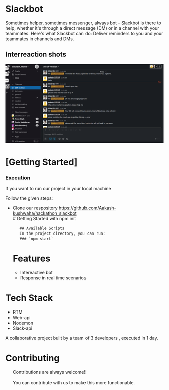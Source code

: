 # Slackbot
Sometimes helper, sometimes messenger, always bot – Slackbot is there to help, whether it's through a direct message (DM) or in a channel with your teammates. Here's what Slackbot can do: Deliver reminders to you and your teammates in channels and DMs.

 <h2>Interreaction shots</h2>
    <img src="https://github.com/Aakash-kushwaha/hackathon_slackbot/blob/main/src/screenshots/Screenshot%202022-09-03%20115418.png" />
    <h1>[Getting Started]</h1>
    <h3>Execution</h3>
    <p>If you want to run our project in your local machine</p>
    <p>Follow the given steps:</p>
    <ul>
        <li>Clone our respository <a href="https://github.com/Aakash-kushwaha/hackathon_slackbot">https://github.com/Aakash-kushwaha/hackathon_slackbot</a></li>
       # Getting Started with npm init

       ## Available Scripts
       In the project directory, you can run:
       ### `npm start`


 <h1>Features</h1>
<ul>
 <li>Intereactive bot </li>
 <li>Response in real time scenarios</li>
 </ul>
    </ul>
        <h1>Tech Stack</h1>
    <ul>
        <li>RTM</li>
        <li>Web-api</li>
        <li>Nodemon</li>
        <li>Slack-api</li>
    </ul>

 
 A collaborative project built by a team of 3 developers , executed in 1 day.

<h1>Contributing</h1>
  <ul>
      Contributions are always welcome!<br><br>
      You can contribute with us to make this more functionable.
  </ul>
   
  

  
